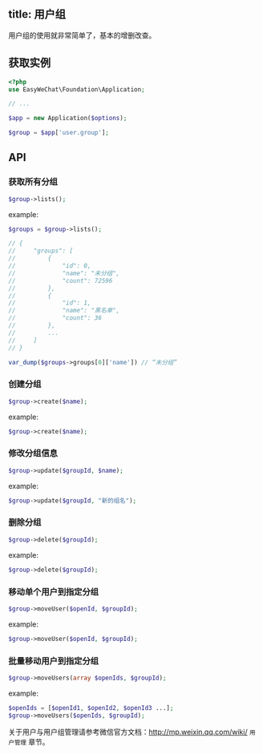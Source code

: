 title: 用户组
---

用户组的使用就非常简单了，基本的增删改查。

## 获取实例

```php
<?php
use EasyWeChat\Foundation\Application;

// ...

$app = new Application($options);

$group = $app['user.group'];
```

## API

### 获取所有分组

```php
$group->lists();
```

example:

```php
$groups = $group->lists();

// {
//     "groups": [
//         {
//             "id": 0,
//             "name": "未分组",
//             "count": 72596
//         },
//         {
//             "id": 1,
//             "name": "黑名单",
//             "count": 36
//         },
//         ...
//     ]
// }

var_dump($groups->groups[0]['name']) // “未分组”
```

### 创建分组

```php
$group->create($name);
```

example:

```php
$group->create($name);
```

### 修改分组信息

```php
$group->update($groupId, $name);
```

example:

```php
$group->update($groupId, "新的组名");
```

### 删除分组

```php
$group->delete($groupId);
```

example:

```php
$group->delete($groupId);
```

### 移动单个用户到指定分组

```php
$group->moveUser($openId, $groupId);
```

example:

```php
$group->moveUser($openId, $groupId);
```

### 批量移动用户到指定分组

```php
$group->moveUsers(array $openIds, $groupId);
```

example:

```php
$openIds = [$openId1, $openId2, $openId3 ...];
$group->moveUsers($openIds, $groupId);
```

关于用户与用户组管理请参考微信官方文档：http://mp.weixin.qq.com/wiki/ `用户管理` 章节。
